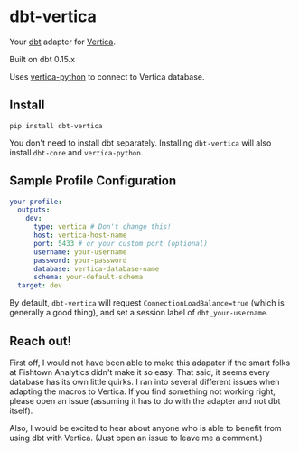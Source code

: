 # dbt-vertica

Your [dbt](https://www.getdbt.com/) adapter for [Vertica](https://www.vertica.com/).

Built on dbt 0.15.x

Uses [vertica-python](https://github.com/vertica/vertica-python) to connect to Vertica database. 

## Install

```
pip install dbt-vertica
```

You don't need to install dbt separately. Installing `dbt-vertica` will also install `dbt-core` and `vertica-python`.

## Sample Profile Configuration

```yaml
your-profile:
  outputs:
    dev:
      type: vertica # Don't change this!
      host: vertica-host-name
      port: 5433 # or your custom port (optional)
      username: your-username
      password: your-password
      database: vertica-database-name
      schema: your-default-schema
  target: dev
```

By default, `dbt-vertica` will request `ConnectionLoadBalance=true` (which is generally a good thing), and set a session label of `dbt_your-username`. 

## Reach out!

First off, I would not have been able to make this adapater if the smart folks at Fishtown Analytics didn't make it so easy. That said, it seems every database has its own little quirks. I ran into several different issues when adapting the macros to Vertica. If you find something not working right, please open an issue (assuming it has to do with the adapter and not dbt itself). 

Also, I would be excited to hear about anyone who is able to benefit from using dbt with Vertica. (Just open an issue to leave me a comment.)
